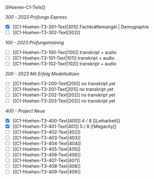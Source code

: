 [[Hoeren-C1-Teils]]

_300 - 2023 Prüfungs Express_

- [x] [[C1-Hoehen-T3-301-Text|301]] Fachkräftemangel | Demographie
- [ ] [[C1-Hoehen-T3-302-Text|302]]

_100 - 2023 Prüfungstraining_

- [ ] [[C1-Hoehen-T3-100-Text|100]] transkript + audio
- [ ] [[C1-Hoehen-T3-101-Text|101]] transkript + audio
- [ ] [[C1-Hoehen-T3-102-Text|102]] transkript + audio

_200 - 2023 Mit Erfolg Modellsätzen_

- [ ] [[C1-Hoehen-T3-200-Text|200]] no transkript yet
- [ ] [[C1-Hoehen-T3-201-Text|201]] no transkript yet
- [ ] [[C1-Hoehen-T3-202-Text|202]] no transkript yet
- [ ] [[C1-Hoehen-T3-203-Text|203]] no transkript yet

_400 - Project Neue_

- [x] [[C1-Hoehen-T3-400-Text|400]] 4 / 8 [[Leiharbeit]]
- [x] [[C1-Hoehen-T3-401-Text|401]] 5 / 8 [[Megacity]]
- [ ] [[C1-Hoehen-T3-402-Text|402]]
- [ ] [[C1-Hoehen-T3-403-Text|403]]
- [ ] [[C1-Hoehen-T3-404-Text|404]]
- [ ] [[C1-Hoehen-T3-405-Text|405]]
- [ ] [[C1-Hoehen-T3-406-Text|406]]
- [ ] [[C1-Hoehen-T3-407-Text|407]]
- [ ] [[C1-Hoehen-T3-408-Text|408]]
- [ ] [[C1-Hoehen-T3-409-Text|409]]
